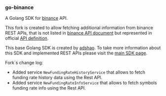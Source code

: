 ### go-binance

A Golang SDK for [binance](https://www.binance.com) API.

This fork is created to allow fetching additional information from binance REST APIs, that is not listed in 
[binance API document](https://github.com/binance-exchange/binance-official-api-docs) but represented in official [API definition](https://binance-docs.github.io/apidocs/spot/en/#change-log).

This base Golang SDK is created by [adshao](https://github.com/adshao). To take more information about this SDK and 
implemented REST APIs please visit the [main SDK page](https://github.com/adshao/go-binance).

Fork`s change log:
- Added service `NewFundingRateHistoryService` that allows to fetch funding rate history data using the Rest API.
- Added service `NewFundingRateInfoService` that allows to fetch symbols funding rate info using the Rest API.
